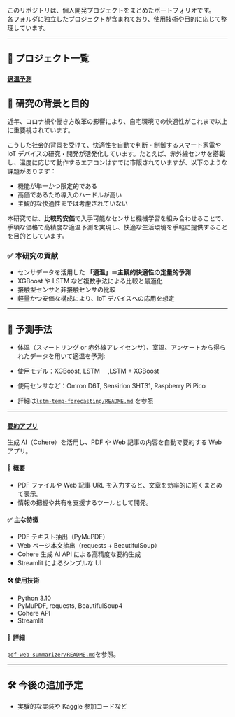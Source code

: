 このリポジトリは、個人開発プロジェクトをまとめたポートフォリオです。  
各フォルダに独立したプロジェクトが含まれており、使用技術や目的に応じて整理しています。

---

## 📂 プロジェクト一覧

### [`適温予測`](./lstm-temp-forecasting/)

## 🎯 研究の背景と目的

近年、コロナ禍や働き方改革の影響により、自宅環境での快適性がこれまで以上に重要視されています。

こうした社会的背景を受けて、快適性を自動で判断・制御するスマート家電や IoT デバイスの研究・開発が活発化しています。たとえば、赤外線センサを搭載し、温度に応じて動作するエアコンはすでに市販されていますが、以下のような課題があります：

- 機能が単一かつ限定的である
- 高価であるため導入のハードルが高い
- 主観的な快適性までは考慮されていない

本研究では、**比較的安価**で入手可能なセンサと機械学習を組み合わせることで、手頃な価格で高精度な適温予測を実現し、快適な生活環境を手軽に提供することを目的としています。

### ✅ 本研究の貢献

- センサデータを活用した **「適温」＝主観的快適性の定量的予測**
- XGBoost や LSTM など複数手法による比較と最適化
- 接触型センサと非接触センサの比較
- 軽量かつ安価な構成により、IoT デバイスへの応用を想定

---

## 🧩 予測手法

- 体温（スマートリング or 赤外線アレイセンサ）、室温、アンケートから得られたデータを用いて適温を予測:
- 使用モデル：XGBoost, LSTM 　,LSTM + XGBoost
- 使用センサなど：Omron D6T, Sensirion SHT31, Raspberry Pi Pico

- 詳細は[`lstm-temp-forecasting/README.md`](./lstm-temp-forecasting/README.md) を参照

---

### [`要約アプリ`](./summary-app/)

生成 AI（Cohere）を活用し、PDF や Web 記事の内容を自動で要約する Web アプリ。

#### 🎯 概要

- PDF ファイルや Web 記事 URL を入力すると、文章を効率的に短くまとめて表示。
- 情報の把握や共有を支援するツールとして開発。

#### ✅ 主な特徴

- PDF テキスト抽出（PyMuPDF）
- Web ページ本文抽出（requests + BeautifulSoup）
- Cohere 生成 AI API による高精度な要約生成
- Streamlit によるシンプルな UI

#### 🛠 使用技術

- Python 3.10
- PyMuPDF, requests, BeautifulSoup4
- Cohere API
- Streamlit

#### 📂 詳細

[`pdf-web-summarizer/README.md`](./summarp-app/README.md)を参照。

---

## 🛠 今後の追加予定

- 実験的な実装や Kaggle 参加コードなど
